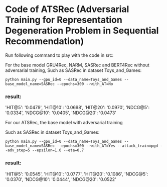 # Code of ATSRec (Adversarial Training for Representation Degeneration Problem in Sequential Recommendation)

Run following command to play with the code in src:

For the base model GRU4Rec, NARM, SASRec and BERT4Rec without adversarial training, Such as SASRec in dataset Toys_and_Games:
```
python main.py --gpu_id=0 --data_name=Toys_and_Games --base_model_name=SASRec --epochs=300 --with_AT=No 
```
### result:
'HIT@5': '0.0479', 'HIT@10': '0.0698', 'HIT@20': '0.0970', 'NDCG@5': '0.0334', 'NDCG@10': '0.0405', 'NDCG@20': '0.0473'


For our ATSRec, the base model with adversarial training

Such as SASRec in dataset Toys_and_Games:
```
python main.py --gpu_id=0 --data_name=Toys_and_Games --base_model_name=SASRec --epochs=300 --with_AT=Yes --attack_train=pgd --adv_step=5 --epsilon=1.0 --eta=0.7
```
### result:
'HIT@5': '0.0545', 'HIT@10': '0.0777', 'HIT@20': '0.1086', 'NDCG@5': '0.0370', 'NDCG@10': '0.0444', 'NDCG@20': '0.0522'

